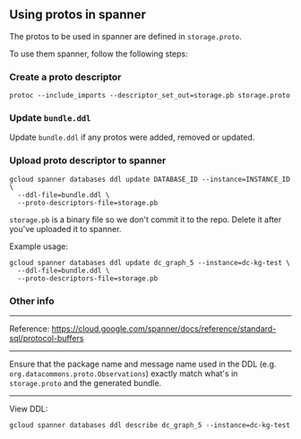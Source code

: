 ## Using protos in spanner

The protos to be used in spanner are defined in `storage.proto`.

To use them spanner, follow the following steps:

### Create a proto descriptor

```shell
protoc --include_imports --descriptor_set_out=storage.pb storage.proto
```

### Update `bundle.ddl`

Update `bundle.ddl` if any protos were added, removed or updated.

### Upload proto descriptor to spanner

```shell
gcloud spanner databases ddl update DATABASE_ID --instance=INSTANCE_ID \
  --ddl-file=bundle.ddl \
  --proto-descriptors-file=storage.pb
```

`storage.pb` is a binary file so we don't commit it to the repo. 
Delete it after you've uploaded it to spanner.

Example usage:

```shell
gcloud spanner databases ddl update dc_graph_5 --instance=dc-kg-test \
  --ddl-file=bundle.ddl \
  --proto-descriptors-file=storage.pb
```

### Other info

---

Reference: https://cloud.google.com/spanner/docs/reference/standard-sql/protocol-buffers

---

Ensure that the package name and message name used in the DDL
(e.g. `org.datacommons.proto.Observations`) 
exactly match what's in `storage.proto` and the generated bundle.

---

View DDL:

```shell
gcloud spanner databases ddl describe dc_graph_5 --instance=dc-kg-test
```
